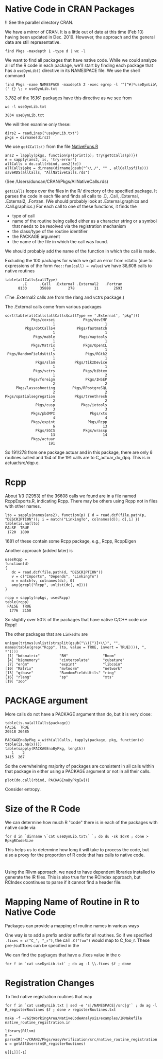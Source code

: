 # Native Code in CRAN Packages

!!  See the parallel directory CRAN.

We have a mirror of CRAN. It is a little out of date at this time (Feb 10)
having been updated in Dec. 2019. However, the approach and the general
data are still representative.

```
find Pkgs -maxdepth 1 -type d | wc -l
```

We want to find all packages that have native code.
While we could analyze all of the R code in each package,
we'll start by finding each package that has a `useDynLib()`
directive in its NAMESPACE file.
We use the shell command
```
find Pkgs -name NAMESPACE -maxdepth 2 -exec egrep -l '^[^#]*useDynLib\(' {} \; > useDynLib.txt
```
3,782 of the 16,161 packages have this directive as we see from
```
wc -l useDynLib.txt 
```
```
3834 useDynLib.txt
```

We will then examine only these:
```
dirs2 = readLines("useDynLib.txt")
pkgs = dirname(dirs2)
```
We use `getCCalls()` from the file [NativeFuns.R](NativeFuns.R)
```
ans2 = lapply(pkgs, function(p){print(p); try(getCCalls(p))})
e = sapply(ans2, is, 'try-error')
allCalls = do.call(rbind, ans2[!e])
allCalls$pkg = dirname(dirname(gsub("^\\./", "" , allCalls$file)))
saveRDS(allCalls, "AllNativeCalls.rds")
```
(See /Users/duncan/CRAN/Pkgs/AllNativeCalls.rds)


`getCCalls` loops over the files in the R/ directory of the specified package.
It parses the code in each file and finds all calls to .C, .Call, .External, .External2, .Fortran.
(We should probably look at .External.graphics and .Call.graphics.)
For each call to one of these functions, 
it finds the 
+ type of call
+ name of the routine being called either as a character string or a symbol that needs to be
  resolved via the registration mechanism  
+ the class/type of the routine identifier
+ the PACKAGE argument
+ the name of the file in which the call was found.

We should probably add the name of the function in which the call is made.



Excluding the 100 packages for which we got an error from rstatic
(due to expressions of the form `foo::fun(call) = value`)
we have 38,608 calls to native routines
```
table(allCalls$callType)
        .C      .Call  .External .External2   .Fortran 
      8133      35888        278         11       2693 
```
(The .External2 calls are from the rlang and vctrs package.)

The .External calls come from various packages
```
sort(table(allCalls[allCalls$callType == '.External', "pkg"]))
            Pkgs/coxsei             Pkgs/devEMF 
                      1                       1 
         Pkgs/dotCall64          Pkgs/fastmatch 
                      1                       1 
             Pkgs/mable           Pkgs/maptools 
                      1                       1 
            Pkgs/Matrix             Pkgs/OpenCL 
                      1                       1 
 Pkgs/RandomFieldsUtils              Pkgs/RGtk2 
                      1                       1 
              Pkgs/slam         Pkgs/tikzDevice 
                      1                       1 
             Pkgs/vctrs             Pkgs/bibtex 
                      1                       2 
           Pkgs/foreign              Pkgs/IHSEP 
                      2                       2 
     Pkgs/lassoshooting        Pkgs/RPostgreSQL 
                      2                       2 
Pkgs/spatialsegregation         Pkgs/treethresh 
                      2                       2 
              Pkgs/cusp            Pkgs/iotools 
                      3                       3 
            Pkgs/pbdMPI                Pkgs/xts 
                      4                       4 
            Pkgs/expint               Pkgs/Rcpp 
                      6                      13 
              Pkgs/SGCS             Pkgs/wrassp 
                     13                      14 
            Pkgs/actuar 
                    191 
```
So 191/278 from one package actuar and in this package,
there are only 6 routines called and 154 of the 191 calls are to C_actuar_do_dpq.
This is in actuar/src/dqp.c.



# Rcpp

About 1/3 (12953) of the 36608 calls we found are in a file named RcppExports.R,
indicating Rcpp. There may be others using Rcpp not in files with other names.

```
lto = sapply(names(ans2), function(p) { d = read.dcf(file.path(p, "DESCRIPTION")); i = match("LinkingTo", colnames(d)); d[,i] })
table(is.na(lto)
FALSE  TRUE 
 1720  1800 
```
1681 of these contain some Rcpp package, e.g., Rcpp, RcppEigen


Another approach (added later) is 
```
usesRcpp =
function(d)
{
   dc = read.dcf(file.path(d, "DESCRIPTION"))
   v = c("Imports", "Depends", "LinkingTo")
   m = match(v, colnames(dc), 0)
   any(grepl("Rcpp", unlist(dc[, m])))
}

rcpp = sapply(npkgs, usesRcpp)
table(rcpp)
 FALSE  TRUE 
  1776  2158 
```
So slightly over 50% of the packages that have native C/C++ code use Rcpp!



The other packages that are `LinkedTo` are
```
unique(trimws(unlist(strsplit(gsub("\\([^)]+\\)", "", names(table(grep("Rcpp", lto, value = TRUE, invert = TRUE)))), ", *"))))
 [1] "bdsmatrix"         "BH"                "Boom"             
 [4] "bigmemory"         "cinterpolate"      "cubature"         
 [7] "ergm"              "expint"            "libcoin"          
[10] "Matrix"            "mvtnorm"           "network"          
[13] "qtbase"            "RandomFieldsUtils" "ring"             
[16] "rlang"             "sp"                "xts"              
[19] "zoo"  
```

# PACKAGE argument

More calls do not have a PACKAGE argument than do, but it is very close:
```
table(is.na(allCalls$package))
FALSE  TRUE 
20518 26485 
```


```
PACKAGEnaByPkg = with(allCalls, tapply(package, pkg, function(x) table(is.na(x))))
table(sapply(PACKAGEnaByPkg, length))
   1    2 
3415  267 
```
So the overwhelming majority of packages are consistent in all calls within that package
in either using a PACKAGE argument or not in all their calls.

```
plot(do.call(rbind, PACKAGEnaByPkg[w]))
```

Consider entropy.


# Size of the R Code
We can determine how much R "code" there is in each of the packages with native code via
```
for d in `dirname \`cat useDynLib.txt\` `; do du -sk $d/R ; done > RpkgRCodeSize
```
This helps us to determine how long it will take to process the code,
but also a proxy for the proportion of R code that has calls to native code.




#

Using the Rllvm approach, we need to have dependent libraries installed
to generate the IR files.
This is also true for the RCIndex approach, but RCIndex coontinues to parse if it 
cannot find a header file.



# Mapping Name of Routine in R to Native Code

Packages can provide a mapping of routine names
in various ways


One way is to add a prefix and/or suffix for all routines.
So if we specified `.fixes = c("C_", "_r")`,
the call
`.C("foo")` would map to C_foo_r.
These pre-/sufffixes can be specified in the 

We can find the pagkages that have a .fixes value in the o
```
for f in `cat useDynLib.txt` ; do ag -l \\.fixes $f ; done
```



# Registration Changes
To find native registration routines that map 

```
for f in `cat useDynLib.txt | sed -e 's|/NAMESPACE|/src|g'` ; do ag -l R_registerRoutines $f ; done > registerRoutines.txt 
```



```
make -f ~/GitWorkingArea/NativeCodeAnalysis/examples/IRMakefile native_routine_registration.ir
```


```
library(Rllvm)
m = parseIR("~/CRAN2/Pkgs/easyVerification/src/native_routine_registration.ir")
u = getAllUsers(m$R_registerRoutines)

u[[1]][-1]
```
